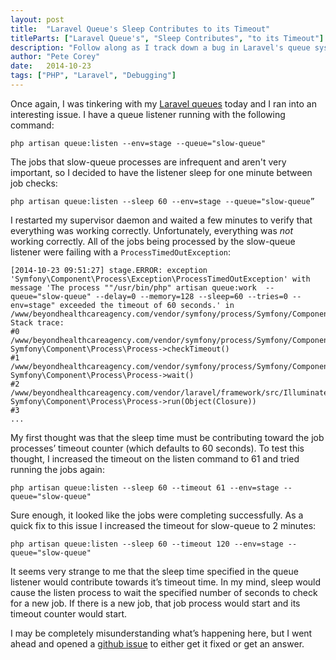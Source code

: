 ```yaml
---
layout: post
title:  "Laravel Queue's Sleep Contributes to its Timeout"
titleParts: ["Laravel Queue's", "Sleep Contributes", "to its Timeout"]
description: "Follow along as I track down a bug in Laravel's queue system."
author: "Pete Corey"
date:   2014-10-23
tags: ["PHP", "Laravel", "Debugging"]
---
```


Once again, I was tinkering with my [Laravel queues](http://laravel.com/docs/4.2/queues) today and I ran into an interesting issue. I have a queue listener running with the following command:

<pre class="language-*"><code class="language-*">php artisan queue:listen --env=stage --queue="slow-queue"</code></pre>

The jobs that slow-queue processes are infrequent and aren't very important, so I decided to have the listener sleep for one minute between job checks:

<pre class="language-*"><code class="language-*">php artisan queue:listen --sleep 60 --env=stage --queue="slow-queue”</code></pre>

I restarted my supervisor daemon and waited a few minutes to verify that everything was working correctly. Unfortunately, everything was *not* working correctly. All of the jobs being processed by the slow-queue listener were failing with a <code class="language-*">ProcessTimedOutException</code>:

<pre class="language-*"><code class="language-*">[2014-10-23 09:51:27] stage.ERROR: exception 'Symfony\Component\Process\Exception\ProcessTimedOutException' with message 'The process ""/usr/bin/php" artisan queue:work  --queue="slow-queue" --delay=0 --memory=128 --sleep=60 --tries=0 --env=stage" exceeded the timeout of 60 seconds.' in /www/beyondhealthcareagency.com/vendor/symfony/process/Symfony/Component/Process/Process.php:1209
Stack trace:
#0 /www/beyondhealthcareagency.com/vendor/symfony/process/Symfony/Component/Process/Process.php(357): Symfony\Component\Process\Process->checkTimeout()
#1 /www/beyondhealthcareagency.com/vendor/symfony/process/Symfony/Component/Process/Process.php(206): Symfony\Component\Process\Process->wait()
#2 /www/beyondhealthcareagency.com/vendor/laravel/framework/src/Illuminate/Queue/Listener.php(94): Symfony\Component\Process\Process->run(Object(Closure))
#3 
...</code></pre>

My first thought was that the sleep time must be contributing toward the job processes’ timeout counter (which defaults to 60 seconds). To test this thought, I increased the timeout on the listen command to 61 and tried running the jobs again:

<pre class="language-*"><code class="language-*">php artisan queue:listen --sleep 60 --timeout 61 --env=stage --queue="slow-queue"</code></pre>

Sure enough, it looked like the jobs were completing successfully. As a quick fix to this issue I increased the timeout for slow-queue to 2 minutes:

<pre class="language-*"><code class="language-*">php artisan queue:listen --sleep 60 --timeout 120 --env=stage --queue="slow-queue"</code></pre>

It seems very strange to me that the sleep time specified in the queue listener would contribute towards it’s timeout time. In my mind, sleep would cause the listen process to wait the specified number of seconds to check for a new job. If there is a new job, that job process would start and its timeout counter would start.

I may be completely misunderstanding what’s happening here, but I went ahead and opened a [github issue](https://github.com/laravel/framework/issues/6206) to either get it fixed or get an answer.
